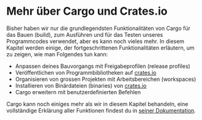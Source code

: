 # Mehr über Cargo und Crates.io

Bisher haben wir nur die grundlegendsten Funktionalitäten von Cargo für das
Bauen (build), zum Ausführen und für das Testen unseres Programmcodes
verwendet, aber es kann noch vieles mehr. In diesem Kapitel werden einige, der
fortgeschrittenen Funktionalitäten erläutern, um zu zeigen, wie man Folgendes
tun kann:

* Anpassen deines Bauvorgangs mit Freigabeprofilen (release profiles)
* Veröffentlichen von Programmbibliotheken auf [crates.io](https://crates.io/)<!-- ignore -->
* Organisieren von grossen Projekten mit Arbeitsbereichen (workspaces)
* Installieren von Binärdateien (binaries) von [crates.io](https://crates.io/)<!-- ignore -->
* Cargo erweitern mit benutzerdefinierten Befehlen

Cargo kann noch einiges mehr als wir in diesem Kapitel behandeln, eine vollständige
Erklärung aller Funktionen findest du in [seiner Dokumentation](https://doc.rust-lang.org/cargo/).
